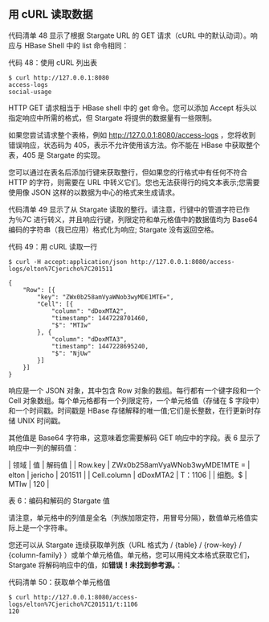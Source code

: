 ## 用 cURL 读取数据

代码清单 48 显示了根据 Stargate URL 的 GET 请求（cURL 中的默认动词）。响应与 HBase Shell 中的 list 命令相同：

代码 48：使用 cURL 列出表

```
$ curl http://127.0.0.1:8080
access-logs
social-usage

```

HTTP GET 请求相当于 HBase shell 中的 get 命令。您可以添加 Accept 标头以指定响应中所需的格式，但 Stargate 将提供的数据量有一些限制。

如果您尝试请求整个表格，例如 http://127.0.0.1:8080/access-logs ，您将收到错误响应，状态码为 405，表示不允许使用该方法。你不能在 HBase 中获取整个表，405 是 Stargate 的实现。

您可以通过在表名后添加行键来获取整行，但如果您的行格式中有任何不符合 HTTP 的字符，则需要在 URL 中转义它们。您也无法获得行的纯文本表示;您需要使用像 JSON 这样的以数据为中心的格式来生成请求。

代码清单 49 显示了从 Stargate 读取的整行。请注意，行键中的管道字符已作为％7C 进行转义，并且响应行键，列限定符和单元格值中的数据值均为 Base64 编码的字符串（我已应用）格式化为响应; Stargate 没有返回空格。

代码 49：用 cURL 读取一行

```
$ curl -H accept:application/json http://127.0.0.1:8080/access-logs/elton%7Cjericho%7C201511

{
    "Row": [{
        "key": "ZWx0b258amVyaWNob3wyMDE1MTE=",
        "Cell": [{
            "column": "dDoxMTA2",
            "timestamp": 1447228701460,
            "$": "MTIw"
        }, {
            "column": "dDoxMTA3",
            "timestamp": 1447228695240,
            "$": "NjUw"
        }]
    }]
}

```

响应是一个 JSON 对象，其中包含 Row 对象的数组。每行都有一个键字段和一个 Cell 对象数组。每个单元格都有一个列限定符，一个单元格值（存储在 $ 字段中）和一个时间戳。时间戳是 HBase 存储解释的唯一值;它们是长整数，在行更新时存储 UNIX 时间戳。

其他值是 Base64 字符串，这意味着您需要解码 GET 响应中的字段。表 6 显示了响应中一列的解码值：

| 领域 | 值 | 解码值 |
| Row.key | ZWx0b258amVyaWNob3wyMDE1MTE = | elton &#124; jericho &#124; 201511 |
| Cell.column | dDoxMTA2 | T：1106 |
| 细胞。$ | MTIw | 120 |

表 6：编码和解码的 Stargate 值

请注意，单元格中的列值是全名（列族加限定符，用冒号分隔），数值单元格值实际上是一个字符串。

您还可以从 Stargate 连续获取单列族（URL 格式为 / {table} / {row-key} / {column-family} ）或单个单元格值。单元格，您可以用纯文本格式获取它们，Stargate 将解码响应中的值，如**错误！未找到参考源。**：

代码清单 50：获取单个单元格值

```
$ curl http://127.0.0.1:8080/access-logs/elton%7Cjericho%7C201511/t:1106
120

```